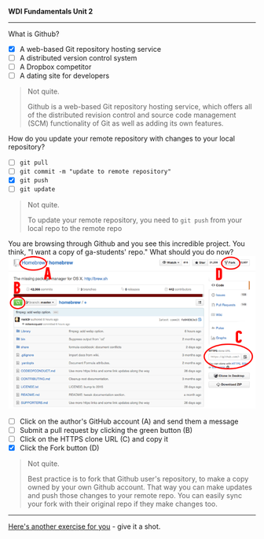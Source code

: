 **WDI Fundamentals Unit 2**

---

What is Github?
- [x] A web-based Git repository hosting service
- [ ] A distributed version control system
- [ ] A Dropbox competitor
- [ ] A dating site for developers

> Not quite.
>
> Github is a web-based Git repository hosting service, which offers all of the
> distributed revision control and source code management (SCM) functionality of
> Git as well as adding its own features.

How do you update your remote repository with changes to your local repository?
- [ ] `git pull`
- [ ] `git commit -m "update to remote repository"`
- [x] `git push`
- [ ] `git update`

> Not quite.
>
> To update your remote repository, you need to `git push` from your local repo
> to the remote repo

You are browsing through Github and you see this incredible project.
You think, "I want a copy of ga-students' repo." What should you do now? ![:image](../assets/chapter2/quiz2.png)
- [ ] Click on the author's GitHub account (A) and send them a message
- [ ] Submit a pull request by clicking the green button (B)
- [ ] Click on the HTTPS clone URL (C) and copy it
- [x] Click the Fork button (D)

> Not quite.
>
> Best practice is to fork that Github user's repository, to make a copy owned
> by your own Github account.
> That way you can make updates and push those changes to your remote repo. You
> can easily sync your fork with their original repo if they make changes too.

---

[Here's another exercise for you](07_exercise.md) - give it a shot.
